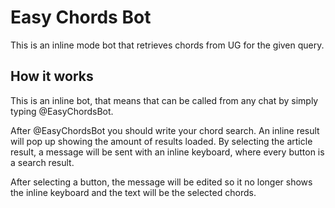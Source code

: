 # Easy Chords Bot
This is an inline mode bot that retrieves chords from UG for the given query.

## How it works
This is an inline bot, that means that can be called from any chat by simply typing @EasyChordsBot.

After @EasyChordsBot you should write your chord search. An inline result will pop up showing the amount of results 
loaded. By selecting the article result, a message will be sent with an inline keyboard, where every button is a search 
result.

After selecting a button, the message will be edited so it no longer shows the inline keyboard and the text will be
the selected chords.